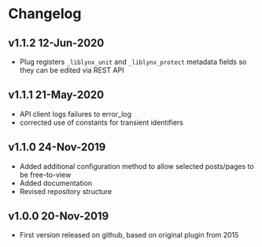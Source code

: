 # Changelog

## v1.1.2 12-Jun-2020

- Plug registers `_liblynx_unit` and `_liblynx_protect` metadata fields so they can be edited via REST API


## v1.1.1 21-May-2020

- API client logs failures to error_log
- corrected use of constants for transient identifiers


## v1.1.0 24-Nov-2019

- Added additional configuration method to allow selected posts/pages to be free-to-view
- Added documentation
- Revised repository structure 


## v1.0.0 20-Nov-2019

- First version released on github, based on original plugin from 2015

